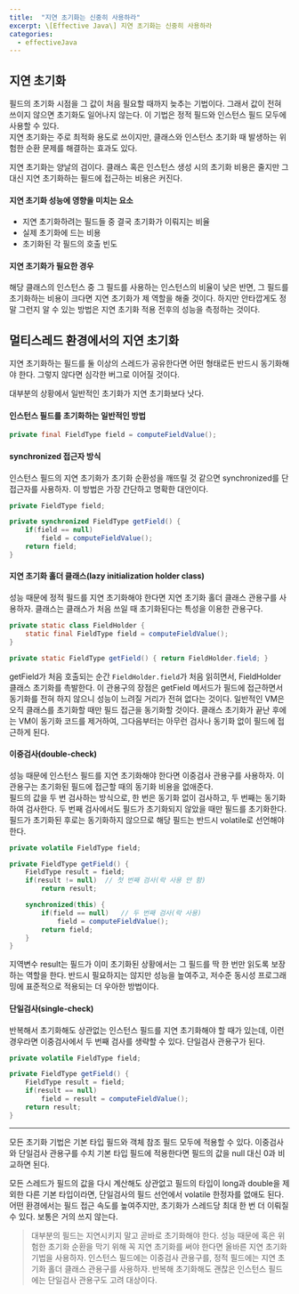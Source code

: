 ```yaml
---
title:  "지연 초기화는 신중히 사용하라"
excerpt: \[Effective Java\] 지연 초기화는 신중히 사용하라
categories:
  - effectiveJava
---
```


## 지연 초기화
필드의 초기화 시점을 그 값이 처음 필요할 때까지 늦추는 기법이다. 그래서 값이 전혀 쓰이지 않으면 초기화도 일어나지 않는다. 이 기법은 정적 필드와 인스턴스 필드 모두에 사용할 수 있다.  
지연 초기화는 주로 최적화 용도로 쓰이지만, 클래스와 인스턴스 초기화 때 발생하는 위험한 순환 문제를 해결하는 효과도 있다.  

지연 초기화는 양날의 검이다. 클래스 혹은 인스턴스 생성 시의 초기화 비용은 줄지만 그 대신 지연 초기화하는 필드에 접근하는 비용은 커진다.

#### 지연 초기화 성능에 영향을 미치는 요소
- 지연 초기화하려는 필드들 중 결국 초기화가 이뤄지는 비율
- 실제 초기화에 드는 비용
- 초기화된 각 필드의 호출 빈도

#### 지연 초기화가 필요한 경우
해당 클래스의 인스턴스 중 그 필드를 사용하는 인스턴스의 비율이 낮은 반면, 그 필드를 초기화하는 비용이 크다면 지연 초기화가 제 역할을 해줄 것이다. 하지만 안타깝게도 정말 그런지 알 수 있는 방법은 지연 초기화 적용 전후의 성능을 측정하는 것이다.

## 멀티스레드 환경에서의 지연 초기화
지연 초기화하는 필드를 둘 이상의 스레드가 공유한다면 어떤 형태로든 반드시 동기화해야 한다. 그렇지 않다면 심각한 버그로 이어질 것이다.  

대부분의 상황에서 일반적인 초기화가 지연 초기화보다 낫다. 

#### 인스턴스 필드를 초기화하는 일반적인 방법

  
```java
private final FieldType field = computeFieldValue();
```  

#### synchronized 접근자 방식
인스턴스 필드의 지연 초기화가 초기화 순환성을 깨뜨릴 것 같으면 synchronized를 단 접근자를 사용하자. 이 방법은 가장 간단하고 명확한 대안이다.

  
```java
private FieldType field;

private synchronized FieldType getField() {
    if(field == null)
        field = computeFieldValue();
    return field;
}
```  

#### 지연 초기화 홀더 클래스(lazy initialization holder class)
성능 때문에 정적 필드를 지연 초기화해야 한다면 지연 초기화 홀더 클래스 관용구를 사용하자. 클래스는 클래스가 처음 쓰일 때 초기화된다는 특성을 이용한 관용구다.

  
```java
private static class FieldHolder {
    static final FieldType field = computeFieldValue();
}

private static FieldType getField() { return FieldHolder.field; }
```  

getField가 처음 호출되는 순간 `FieldHolder.field`가 처음 읽히면서, FieldHolder 클래스 초기화를 촉발한다. 이 관용구의 장점은 getField 메서드가 필드에 접근하면서 동기화를 전혀 하지 않으니 성능이 느려질 거리가 전혀 없다는 것이다. 일반적인 VM은 오직 클래스를 초기화할 때만 필드 접근을 동기화할 것이다. 클래스 초기화가 끝난 후에는 VM이 동기화 코드를 제거하여, 그다음부터는 아무런 검사나 동기화 없이 필드에 접근하게 된다.

#### 이중검사(double-check)
성능 때문에 인스턴스 필드를 지연 초기화해야 한다면 이중검사 관용구를 사용하자. 이 관용구는 초기화된 필드에 접근할 때의 동기화 비용을 없애준다.  
필드의 값을 두 번 검사하는 방식으로, 한 번은 동기화 없이 검사하고, 두 번째는 동기화하여 검사한다. 두 번째 검사에서도 필드가 초기화되지 않았을 때만 필드를 초기화한다. 필드가 초기화된 후로는 동기화하지 않으므로 해당 필드는 반드시 volatile로 선언해야 한다.

  
```java
private volatile FieldType field;

private FieldType getField() {
    FieldType result = field;
    if(result != null)  // 첫 번째 검사(락 사용 안 함)
        return result;

    synchronized(this) {
        if(field == null)   // 두 번째 검사(락 사용)
            field = computeFieldValue();
        return field;
    }
}
```  

지역변수 result는 필드가 이미 초기화된 상황에서는 그 필드를 딱 한 번만 읽도록 보장하는 역할을 한다. 반드시 필요하지는 않지만 성능을 높여주고, 저수준 동시성 프로그래밍에 표준적으로 적용되는 더 우아한 방법이다.

#### 단일검사(single-check)
반복해서 초기화해도 상관없는 인스턴스 필드를 지연 초기화해야 할 때가 있는데, 이런 경우라면 이중검사에서 두 번째 검사를 생략할 수 있다. 단일검사 관용구가 된다.

  
```java
private volatile FieldType field;

private FieldType getField() {
    FieldType result = field;
    if(result == null)
        field = result = computeFieldValue();
    return result;
}
```  


<hr/>


모든 초기화 기법은 기본 타입 필드와 객체 참조 필드 모두에 적용할 수 있다. 이중검사와 단일검사 관용구를 수치 기본 타입 필드에 적용한다면 필드의 값을 null 대신 0과 비교하면 된다.  

모든 스레드가 필드의 값을 다시 계산해도 상관없고 필드의 타입이 long과 double을 제외한 다른 기본 타입이라면, 단일검사의 필드 선언에서 volatile 한정자를 없애도 된다. 어떤 환경에서는 필드 접근 속도를 높여주지만, 초기화가 스레드당 최대 한 번 더 이뤄질 수 있다. 보통은 거의 쓰지 않는다.

> 대부분의 필드는 지연시키지 말고 곧바로 초기화해야 한다. 성능 때문에 혹은 위험한 초기화 순환을 막기 위해 꼭 지연 초기화를 써야 한다면 올바른 지연 초기화 기법을 사용하자. 인스턴스 필드에는 이중검사 관용구를, 정적 필드에는 지연 초기화 홀더 클래스 관용구를 사용하자. 반복해 초기화해도 괜찮은 인스턴스 필드에는 단일검사 관용구도 고려 대상이다.